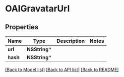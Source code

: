 # OAIGravatarUrl

## Properties
Name | Type | Description | Notes
------------ | ------------- | ------------- | -------------
**url** | **NSString*** |  | 
**hash** | **NSString*** |  | 

[[Back to Model list]](../README#documentation-for-models) [[Back to API list]](../README#documentation-for-api-endpoints) [[Back to README]](../README)


